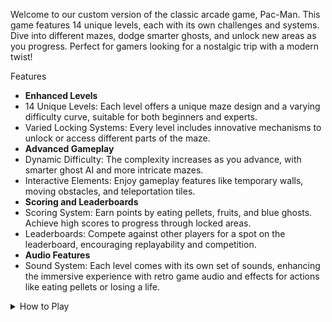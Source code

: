 
Welcome to our custom version of the classic arcade game, Pac-Man. This game features 14 unique levels, each with its own challenges and systems. Dive into different mazes, dodge smarter ghosts, and unlock new areas as you progress. Perfect for gamers looking for a nostalgic trip with a modern twist!


Features
-  **Enhanced Levels**
-  14 Unique Levels: Each level offers a unique maze design and a varying difficulty curve, suitable for both beginners and experts.
-  Varied Locking Systems: Every level includes innovative mechanisms to unlock or access different parts of the maze.
-  **Advanced Gameplay**
-  Dynamic Difficulty: The complexity increases as you advance, with smarter ghost AI and more intricate mazes.
-  Interactive Elements: Enjoy gameplay features like temporary walls, moving obstacles, and teleportation tiles.
-  **Scoring and Leaderboards**
-  Scoring System: Earn points by eating pellets, fruits, and blue ghosts. Achieve high scores to progress through locked areas.
-  Leaderboards: Compete against other players for a spot on the leaderboard, encouraging replayability and competition.
-  **Audio Features**
-  Sound System: Each level comes with its own set of sounds, enhancing the immersive experience with retro game audio and effects for actions like eating pellets or losing a life.
<details>
<summary>How to Play</summary>
-  Navigate the Maze: Use the arrow keys to guide Pac-Man through the maze.
-  Eat Pellets: Clear the maze by eating all pellets while avoiding the ghosts.
-  Use Power Pellets: Gain the temporary ability to eat ghosts for extra points.
-  Unlock Areas: Fulfill specific conditions to unlock new paths and challenges.
-  Aim for High Scores: Increase your score for leaderboard ranking and to unlock advanced levels.
</details>
